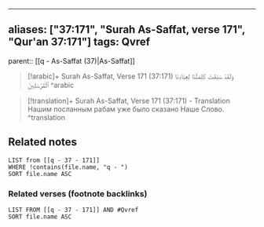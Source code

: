 
---
aliases: ["37:171", "Surah As-Saffat, verse 171", "Qur'an 37:171"]
tags: Qvref
---

parent:: [[q - As-Saffat (37)|As-Saffat]]

> [!arabic]+ Surah As-Saffat, Verse 171 (37:171)
> <span class="quran-arabic">وَلَقَدْ سَبَقَتْ كَلِمَتُنَا لِعِبَادِنَا ٱلْمُرْسَلِينَ</span>
^arabic

> [!translation]+ Surah As-Saffat, Verse 171 (37:171) - Translation
> Нашим посланным рабам уже было сказано Наше Слово.
^translation



## Related notes
```dataview
LIST from [[q - 37 - 171]]
WHERE !contains(file.name, "q - ")
SORT file.name ASC
```

### Related verses (footnote backlinks)
```dataview
LIST FROM [[q - 37 - 171]] AND #Qvref
SORT file.name ASC
```

